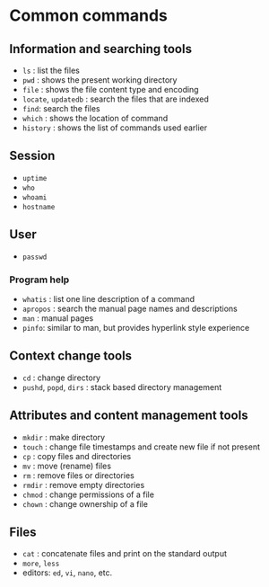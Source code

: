 # Common commands

## Information and searching tools
- `ls` : list the files
- `pwd` : shows the present working directory
- `file` : shows the file content type and encoding
- `locate`, `updatedb` : search the files that are indexed
- `find`: search the files
- `which` : shows the location of command
- `history` : shows the list of commands used earlier

## Session
- `uptime`
- `who`
- `whoami`
- `hostname`

## User
- `passwd`

### Program help
- `whatis` : list one line description of a command
- `apropos` : search the manual page names and descriptions
- `man` : manual pages
- `pinfo`: similar to man, but provides hyperlink style experience

## Context change tools
- `cd` : change directory
- `pushd`, `popd`, `dirs` : stack based directory management

## Attributes and content management tools

- `mkdir` : make directory
- `touch` : change file timestamps and create new file if not present
- `cp` : copy files and directories
- `mv` : move (rename) files
- `rm` : remove files or directories
- `rmdir` : remove empty directories
- `chmod` : change permissions of a file
- `chown` : change ownership of a file

## Files

- `cat` : concatenate files and print on the standard output
- `more`, `less`
- editors: `ed`, `vi`, `nano`, etc.

